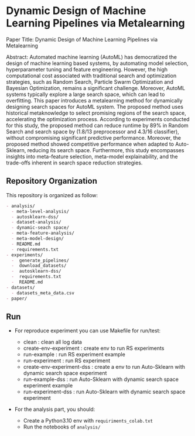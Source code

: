 # Dynamic Design of Machine Learning Pipelines via Metalearning

Paper Title: Dynamic Design of Machine Learning Pipelines via Metalearning

Abstract: Automated machine learning (AutoML) has democratized the design of machine learning based systems, by automating model selection, hyperparameter tuning and feature engineering.
However, the high computational cost associated with traditional search and optimization strategies, such as Random Search, Particle Swarm Optimization and Bayesian Optimization, remains a significant challenge.
Moreover, AutoML systems typically explore a large search space, which can lead to overfitting.
This paper introduces a metalearning method for dynamically designing search spaces for AutoML system.
The proposed method uses historical metaknowledge to select promising regions of the search space, accelerating the optimization process.
According to experiments conducted for this study, the proposed method can reduce runtime by 89\% in Random Search and search space by (1.8/13 preprocessor and 4.3/16 classifier), without compromising significant predictive performance.
Moreover, the proposed method showed competitive performance when adapted to Auto-Sklearn, reducing its search space.
Furthermore, this study encompasses insights into meta-feature selection, meta-model explainability, and the trade-offs inherent in search space reduction strategies.


## Repository Organization

This repository is organized as follow:

```markdown
- analysis/
  - meta-level-analysis/
  - autosklearn-dss/
  - dataset-analysis/
  - dynamic-seach space/
  - meta-feature-analysis/
  - meta-model-design/
  - README.md
  - requirements.txt
- experiments/
  -  generate_pipelines/
  -  download_datasets/
  -  autosklearn-dss/
  -  requirements.txt
  -  README.md
- datasets/
  - datasets_meta_data.csv
- paper/
```

## Run

* For reproduce experiment you can use Makefile for run/test:
  - clean : clean all log data
  - create-env-experiment : create env to run RS experiments
  - run-example : run RS experiment example
  - run-experiment : run RS experiment
  - create-env-experiment-dss : create a env to run Auto-Sklearn with dynamic search space experiment
  - run-example-dss : run Auto-Sklearn with dynamic search space experiment example
  - run-experiment-dss : run Auto-Sklearn with dynamic search space experiment

* For the analysis part, you should:
    - Create a Python3.10 env with `requiriments_colab.txt`
    - Run the notebooks of `analysis/`


